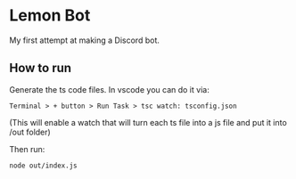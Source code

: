# Lemon Bot

My first attempt at making a Discord bot.

## How to run

Generate the ts code files. In vscode you can do it via:
```
Terminal > + button > Run Task > tsc watch: tsconfig.json
```
(This will enable a watch that will turn each ts file into a js file and put it into /out folder)

Then run:
```
node out/index.js
```
